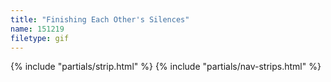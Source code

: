 ```yaml
---
title: "Finishing Each Other's Silences"
name: 151219
filetype: gif
---
```


{% include "partials/strip.html" %}
{% include "partials/nav-strips.html" %}